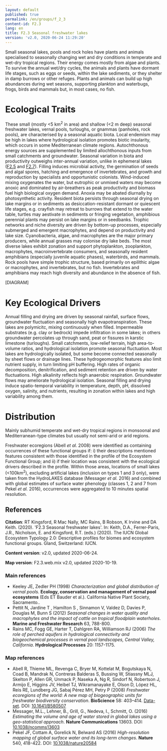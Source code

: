 ```yaml
---
layout: default
published: true
permalink: /en/groups/f_2_3
content-id: F2.3
lang: en
title: F2.3 Seasonal freshwater lakes
version: 'v2.0, 2020-06-24 11:29:20'
---
```


Small seasonal lakes, pools and rock holes have plants and animals specialised to seasonally changing wet and dry conditions in temperate and wet-dry tropical regions. Their energy comes mostly from algae and plants. To survive the annual wet/dry cycles, the animals and plants have dormant life stages, such as eggs or seeds, within the lake sediments, or they shelter in damp burrows or other refuges. Plants and animals can build up high abundances during wet seasons, supporting plankton and waterbugs, frogs, birds and mammals but, in most cases, no fish.

# Ecological Traits
 
These small (mostly <5 km<sup>2</sup> in area) and shallow (<2 m deep) seasonal freshwater lakes, vernal pools, turloughs, or gnammas (panholes, rock pools), are characterised by a seasonal aquatic biota. Local endemism may be high in lakes where hydrological isolation promotes biotic insularity, which occurs in some Mediterranean climate regions. Autochthonous energy sources are supplemented by limited allochthonous inputs from small catchments and groundwater. Seasonal variation in biota and productivity outweighs inter-annual variation, unlike in ephemeral lakes ([F2.5](/explore/groups/F2.5) and [F2.7](/explore/groups/F2.7)). Filling induces microbial activity, the germination of seeds and algal spores, hatching and emergence of invertebrates, and growth and reproduction by specialists and opportunistic colonists. Wind-induced mixing oxygenates the water, but eutrophic or unmixed waters may become anoxic and dominated by air-breathers as peak productivity and biomass fuel high biological oxygen demand. Anoxia may be abated diurnally by photosynthetic activity. Resident biota persists through seasonal drying on lake margins or in sediments as desiccation-resistant dormant or quiescent life stages, e.g. crayfish may retreat to burrows that extend to the water table, turtles may aestivate in sediments or fringing vegetation, amphibious perennial plants may persist on lake margins or in seedbanks. Trophic networks and niche diversity are driven by bottom-up processes, especially submerged and emergent macrophytes, and depend on productivity and lake size. Cyanobacteria, algae, and macrophytes are the major primary producers, while annual grasses may colonise dry lake beds. The most diverse lakes exhibit zonation and support phytoplankton, zooplankton, macrophytes, macroinvertebrate consumers, and seasonally resident amphibians (especially juvenile aquatic phases), waterbirds, and mammals. Rock pools have simple trophic structure, based primarily on epilithic algae or macrophytes, and invertebrates, but no fish. Invertebrates and amphibians may reach high diversity and abundance in the absence of fish.

[DIAGRAM]

# Key Ecological Drivers
 
Annual filling and drying are driven by seasonal rainfall, surface flows, groundwater fluctuation and seasonally high evapotranspiration. These lakes are polymicitc, mixing continuously when filled. Impermeable substrates (e.g. clay or bedrock) impede infiltration in some lakes; in others groundwater percolates up through sand, peat or fissures in karstic limestone (turloughs). Small catchments, low-relief terrain, high area-to-volume ratios, and hydrological isolation promote seasonal fluctuation. Most lakes are hydrologically isolated, but some become connected seasonally by sheet flows or drainage lines. These hydrogeomorphic features also limit nutrient supply, in turn limiting pH buffering. High rates of organic decomposition, denitrification, and sediment retention are driven by water fluctuations. High alkalinity reflects high anaerobic respiration. Groundwater flows may ameliorate hydrological isolation. Seasonal filling and drying induce spatio-temporal variability in temperature, depth, pH, dissolved oxygen, salinity, and nutrients, resulting in zonation within lakes and high variability among them.
 
# Distribution
 
Mainly subhumid temperate and wet-dry tropical regions in monsoonal and Mediterranean-type climates but usually not semi-arid or arid regions.

Freshwater ecoregions (Abell _et al._ 2008) were identified as containing occurrences of these functional groups if: i) their descriptions mentioned features consistent with those identified in the profile of the Ecosystem Functional Group; and ii) if their location was consistent with the ecological drivers described in the profile. Within those areas, locations of small lakes (<100km<sup>2</sup>), excluding artificial lakes (inclusion on types 1 and 3 only), were taken from the HydroLAKES database (Messager _et al._ 2016) and combined with global estimates of surface water phenology (classes 1, 2 and 7 from Pekel _et al._ 2016), occurrences were aggregated to 10 minutes spatial resolution.

## References

**Citation**: RT Kingsford, R Mac Nally, MC Rains, B Robson, K Irvine and DA Keith. (2020). 'F2.3 Seasonal freshwater lakes'. In: Keith, D.A., Ferrer-Paris, J.R., Nicholson, E. and Kingsford, R.T. (eds.) (2020). The IUCN Global Ecosystem Typology 2.0: Descriptive profiles for biomes and ecosystem functional groups. Gland, Switzerland: IUCN.

**Content version**: v2.0, updated 2020-06-24.

**Map version**: F2.3.web.mix v2.0, updated 2020-10-19.

### Main references
* Keeley JE, Zedler PH  (1998) *Characterization and global distribution of vernal pools*. **Ecology, conservation and management of vernal pool ecosystems** (Eds ET Bauder et al.). California Native Plant Society, Sacramento..
* Pettit N, Jardine T , Hamilton S , Sinnamon V, Valdez D, Davies P, Douglas M, Bunn S (2012) *Seasonal changes in water quality and macrophytes and the impact of cattle on tropical floodplain waterholes*. **Marine and Freshwater Research** 63, 788-800.
* Rains MC, Fogg GE, Harter T, Dahlgren RA, Williamson RJ  (2006) *The role of perched aquifers in hydrological connectivity and biogeochemical processes in vernal pool landscapes, Central Valley, California*. **Hydrological Processes** 20: 1157-1175.

### Map references
* Abell R, Thieme ML, Revenga C, Bryer M, Kottelat M, Bogutskaya N, Coad B, Mandrak N, Contreras Balderas S, Bussing W, Stiassny MLJ, Skelton P, Allen GR, Unmack P, Naseka A, Ng R, Sindorf N, Robertson J, Armijo E, Higgins JV, Heibel TJ, Wikramanayake E, Olson D, López HL, Reis RE, Lundberg JG, Sabaj Pérez MH, Petry P  (2008) *Freshwater ecoregions of the world: A new map of biogeographic units for freshwater biodiversity conservation*. **BioScience** 58: 403–414. [Data-set](http://www.feow.org). DOI: [10.1641/B580507](http://doi.org/10.1641/B580507)
* Messager, M.L., Lehner, B., Grill, G., Nedeva, I., Schmitt, O.  (2016) *Estimating the volume and age of water stored in global lakes using a geo-statistical approach*. **Nature Communications** 13603. DOI: [10.1038/ncomms13603](http://doi.org/10.1038/ncomms13603)
* Pekel JF, Cottam A, Gorelick N, Belward AS (2016) *High-resolution mapping of global surface water and its long-term changes*. **Nature** 540, 418-422. DOI: [10.1038/nature20584](http://doi.org/10.1038/nature20584)
